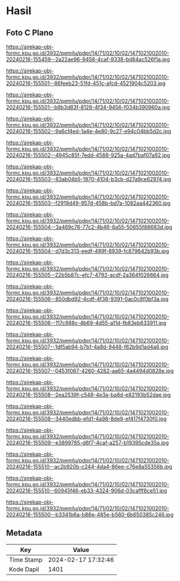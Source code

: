 # Hasil

## Foto C Plano

https://sirekap-obj-formc.kpu.go.id/3932/pemilu/pdpr/14/71/02/10/02/1471021002010-20240216-155459--2a22ae96-9458-4caf-9338-bd84ac526f1a.jpg

https://sirekap-obj-formc.kpu.go.id/3932/pemilu/pdpr/14/71/02/10/02/1471021002010-20240216-155501--86feeb23-51fd-451c-afcd-4521904c5203.jpg

https://sirekap-obj-formc.kpu.go.id/3932/pemilu/pdpr/14/71/02/10/02/1471021002010-20240216-155501--b9b3d83f-8126-4f34-9456-f034b390960a.jpg

https://sirekap-obj-formc.kpu.go.id/3932/pemilu/pdpr/14/71/02/10/02/1471021002010-20240216-155502--9a6cf4ed-1a4e-4e80-9c27-e94c04bb5d2c.jpg

https://sirekap-obj-formc.kpu.go.id/3932/pemilu/pdpr/14/71/02/10/02/1471021002010-20240216-155502--4945c85f-7edd-4588-925a-4ad7baf07a92.jpg

https://sirekap-obj-formc.kpu.go.id/3932/pemilu/pdpr/14/71/02/10/02/1471021002010-20240216-155503--83ab04b5-1870-4104-b3cb-d27a9ce62974.jpg

https://sirekap-obj-formc.kpu.go.id/3932/pemilu/pdpr/14/71/02/10/02/1471021002010-20240216-155503--f2919d49-957d-458b-bd7a-1082aa442360.jpg

https://sirekap-obj-formc.kpu.go.id/3932/pemilu/pdpr/14/71/02/10/02/1471021002010-20240216-155504--3a469c76-77c2-4b46-8a55-50655f88683d.jpg

https://sirekap-obj-formc.kpu.go.id/3932/pemilu/pdpr/14/71/02/10/02/1471021002010-20240216-155504--d7d3c313-eedf-489f-8939-fc879642b93b.jpg

https://sirekap-obj-formc.kpu.go.id/3932/pemilu/pdpr/14/71/02/10/02/1471021002010-20240216-155505--22b5b87c-efc7-4792-acdf-2a364f026664.jpg

https://sirekap-obj-formc.kpu.go.id/3932/pemilu/pdpr/14/71/02/10/02/1471021002010-20240216-155506--850dbd92-4cdf-4f38-9391-0ac0c8f0bf3a.jpg

https://sirekap-obj-formc.kpu.go.id/3932/pemilu/pdpr/14/71/02/10/02/1471021002010-20240216-155506--117c988c-4b69-4d55-a11d-fb83eb833911.jpg

https://sirekap-obj-formc.kpu.go.id/3932/pemilu/pdpr/14/71/02/10/02/1471021002010-20240216-155507--1df5ab94-b7b1-4a8d-9448-f62b9d1ad4a6.jpg

https://sirekap-obj-formc.kpu.go.id/3932/pemilu/pdpr/14/71/02/10/02/1471021002010-20240216-155507--0453f087-4260-4282-aa65-4a4494d0828e.jpg

https://sirekap-obj-formc.kpu.go.id/3932/pemilu/pdpr/14/71/02/10/02/1471021002010-20240216-155508--2ea2539f-c548-4e3a-ba8d-e82193b52dae.jpg

https://sirekap-obj-formc.kpu.go.id/3932/pemilu/pdpr/14/71/02/10/02/1471021002010-20240216-155508--3440edbb-efd1-4a98-8de9-ef417f4730f0.jpg

https://sirekap-obj-formc.kpu.go.id/3932/pemilu/pdpr/14/71/02/10/02/1471021002010-20240216-155509--e3899785-d6f7-4caf-a257-b19395cde35a.jpg

https://sirekap-obj-formc.kpu.go.id/3932/pemilu/pdpr/14/71/02/10/02/1471021002010-20240216-155510--ac2b920b-c244-4da4-86ee-c76e8a55356b.jpg

https://sirekap-obj-formc.kpu.go.id/3932/pemilu/pdpr/14/71/02/10/02/1471021002010-20240216-155510--60945f46-eb33-4324-906d-03cafff8ce51.jpg

https://sirekap-obj-formc.kpu.go.id/3932/pemilu/pdpr/14/71/02/10/02/1471021002010-20240216-155500--b3341b6a-b86e-485e-b560-6b650385c246.jpg


## Metadata

| Key        | Value               |
| ---------- | ------------------- |
| Time Stamp | 2024-02-17 17:32:46 |
| Kode Dapil | 1401                |



